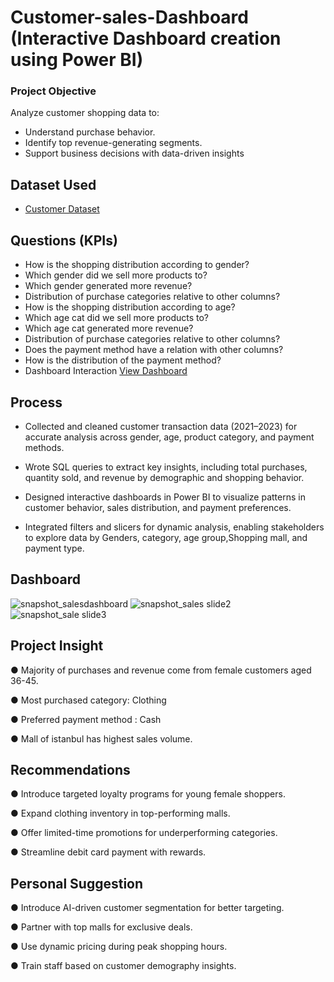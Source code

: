 # Customer-sales-Dashboard  (Interactive Dashboard creation using Power BI)
### Project Objective
Analyze customer shopping data to:
- Understand purchase behavior.
- Identify top revenue-generating segments.
- Support business decisions with data-driven insights

## Dataset Used
 - <a href="https://github.com/amit4910/Customer_sales_Dashboard/blob/main/customer.csv">Customer Dataset</a>
## Questions (KPIs)
-	How is the shopping distribution according to gender?
-	Which gender did we sell more products to?
-	Which gender generated more revenue?
-	Distribution of purchase categories relative to other columns?
-	How is the shopping distribution according to age?
-	Which age cat did we sell more products to?
-	Which age cat generated more revenue?
-	Distribution of purchase categories relative to other columns?
-	Does the payment method have a relation with other columns?
-	How is the distribution of the payment method?
- Dashboard Interaction <a href="https://github.com/amit4910/Customer_sales_Dashboard/blob/main/snapshot_salesdashboard.png">View Dashboard</a>

## Process
- Collected and cleaned customer transaction data (2021–2023) for accurate analysis across gender, age, product category, and payment methods.

- Wrote SQL queries to extract key insights, including total purchases, quantity sold, and revenue by demographic and shopping behavior.

- Designed interactive dashboards in Power BI to visualize patterns in customer behavior, sales distribution, and payment preferences.

- Integrated filters and slicers for dynamic analysis, enabling stakeholders to explore data by Genders, category, age group,Shopping mall, and payment type.

## Dashboard
![snapshot_salesdashboard](https://github.com/user-attachments/assets/d4e0213c-c8a9-4ee6-96ed-d805523a363b)
![snapshot_sales slide2](https://github.com/user-attachments/assets/441972a3-eeb4-4172-95cd-186632363bad)
![snapshot_sale slide3](https://github.com/user-attachments/assets/ff4aab56-d3e6-461b-bfbd-f4a4b389c0a4)

## Project Insight
●	Majority of purchases and revenue come from female customers aged 36-45.

●	Most purchased category: Clothing

●	Preferred payment method : Cash

●	Mall of istanbul has highest sales volume.

## Recommendations
●	Introduce targeted loyalty programs for young female shoppers.

●	Expand clothing inventory in top-performing malls.

●	Offer limited-time promotions for underperforming categories.

●	Streamline debit card payment with rewards.

## Personal Suggestion
●	Introduce AI-driven customer segmentation for better targeting.

●	Partner with top malls for exclusive deals.

●	Use dynamic pricing during peak shopping hours.

●	Train staff based on customer demography insights.


 
